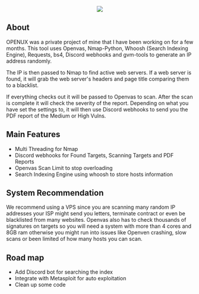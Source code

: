 <p align="center"> <img src="https://github.com/xSneaky/Openus/blob/3fc7d26aef68effe7903847adcb49a497dcde3d2/logo.gif"> </p>


## About

OPENUX was a private project of mine that I have been working on for a few months. This tool uses Openvas, Nmap-Python, Whoosh (Search Indexing Engine), Requests, bs4, Discord webhooks and gvm-tools to generate an IP address randomly. 

The IP is then passed to Nmap to find active web servers. If a web server is found, it will grab the web server's headers and page title comparing them to a blacklist.

If everything checks out it will be passed to Openvas to scan. After the scan is complete it will check the severity of the report. Depending on what you have set the settings to, it will then use Discord webhooks to send you the PDF report of the Medium or High Vulns.


## Main Features
- Multi Threading for Nmap
- Discord webhooks for Found Targets, Scanning Targets and PDF Reports
- Openvas Scan Limit to stop overloading
- Search Indexing Engine using whoosh to store hosts information


## System Recommendation
We recommend using a VPS since you are scanning many random IP addresses your ISP might send you letters, terminate contract or even be blacklisted from many websites. Openvas also has to check thousands of signatures on targets so you will need a system with more than 4 cores and 8GB ram otherwise you might run into issues like Openven crashing, slow scans or been limited of how many hosts you can scan.


## Road map
- Add Discord bot for searching the index
- Integrate with Metasploit for auto exploitation
- Clean up some code  
